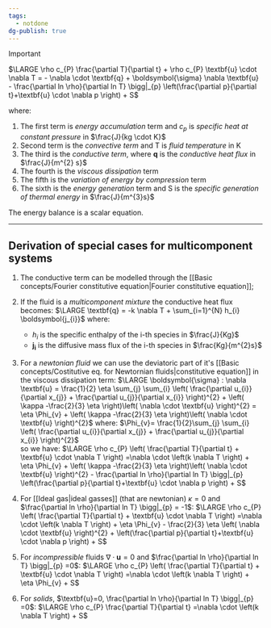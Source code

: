 ```yaml
---
tags:
  - notdone
dg-publish: true
---
```

>[!important]
>$\LARGE \rho c_{P} \frac{\partial T}{\partial t} + \rho c_{P} \textbf{u} \cdot \nabla T = - \nabla \cdot \textbf{q} + \boldsymbol{\sigma} \nabla \textbf{u} - \frac{\partial ln \rho}{\partial ln T} \bigg|_{p} \left(\frac{\partial p}{\partial t}+\textbf{u} \cdot \nabla p \right) + S$

where:
1. The first term is *energy accumulation* term and $c_{p}$ is *specific heat at constant pressure* in $\frac{J}{kg \cdot K}$
2. Second term is the *convective term* and T is *fluid temperature* in K
3. The third is the *conductive term*, where $\textbf{q}$ is the *conductive heat flux* in $\frac{J}{m^{2} s}$
4. The fourth is the *viscous dissipation* term 
5. The fifth is the *variation of energy by compression* term
6. The sixth is the *energy generation* term and S is the *specific generation of thermal energy* in $\frac{J}{m^{3}s}$

The energy balance is a scalar equation. 

---
## Derivation of special cases for multicomponent systems

1. The conductive term can be modelled through the [[Basic concepts/Fourier constitutive equation|Fourier constitutive equation]]; 
2. If the fluid is a *multicomponent mixture* the conductive heat flux becomes:  $\LARGE \textbf{q} = -k \nabla T + \sum_{i=1}^{N} h_{i} \boldsymbol{j_{i}}$  where: 
	-  $h_{i}$ is the specific enthalpy of the i-th species in $\frac{J}{Kg}$ 
	-  $\boldsymbol{j_{i}}$ is the diffusive mass flux of the i-th species in $\frac{Kg}{m^{2}s}$ 
3. For a *newtonian fluid* we can use the deviatoric part of it's [[Basic concepts/Costitutive eq. for Newtornian fluids|constitutive equation]] in the viscous dissipation term:
	$\LARGE \boldsymbol{\sigma} : \nabla \textbf{u} = \frac{1}{2} \eta \sum_{j} \sum_{i} \left( \frac{\partial u_{i}}{\partial x_{j}} + \frac{\partial u_{j}}{\partial x_{i}} \right)^{2} + \left(  \kappa -\frac{2}{3} \eta  \right)\left( \nabla \cdot \textbf{u} \right)^{2} = \eta \Phi_{v} + \left(  \kappa -\frac{2}{3} \eta  \right)\left( \nabla \cdot \textbf{u} \right)^{2}$
	where:
	$\Phi_{v}= \frac{1}{2}\sum_{j} \sum_{i} \left( \frac{\partial u_{i}}{\partial x_{j}} + \frac{\partial u_{j}}{\partial x_{i}} \right)^{2}$  	
	so we have:
	$\LARGE \rho c_{P} \left(  \frac{\partial T}{\partial t} +  \textbf{u} \cdot \nabla T \right) =\nabla \cdot \left(k \nabla T \right) + \eta \Phi_{v} + \left(  \kappa -\frac{2}{3} \eta  \right)\left( \nabla \cdot \textbf{u} \right)^{2} - \frac{\partial ln \rho}{\partial ln T} \bigg|_{p} \left(\frac{\partial p}{\partial t}+\textbf{u} \cdot \nabla p \right) + S$
4. For [[Ideal gas|ideal gasses]] (that are newtonian) $\kappa = 0$ and $\frac{\partial ln \rho}{\partial ln T} \bigg|_{p} = -1$:
	$\LARGE \rho c_{P} \left(  \frac{\partial T}{\partial t} +  \textbf{u} \cdot \nabla T \right) =\nabla \cdot \left(k \nabla T \right) + \eta \Phi_{v} - \frac{2}{3} \eta \left( \nabla \cdot \textbf{u} \right)^{2} + \left(\frac{\partial p}{\partial t}+\textbf{u} \cdot \nabla p \right) + S$ 
5.  For *incompressible* fluids $\nabla \cdot \textbf{u} = 0$ and $\frac{\partial ln \rho}{\partial ln T} \bigg|_{p} =0$:
	$\LARGE \rho c_{P} \left(  \frac{\partial T}{\partial t} +  \textbf{u} \cdot \nabla T \right) =\nabla \cdot \left(k \nabla T \right) + \eta \Phi_{v} + S$

6. For *solids*, $\textbf{u}=0, \frac{\partial ln \rho}{\partial ln T} \bigg|_{p} =0$:
	$\LARGE \rho c_{P} \frac{\partial T}{\partial t} =\nabla \cdot \left(k \nabla T \right) + S$ 



